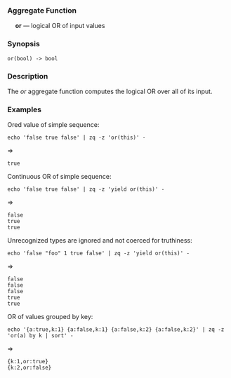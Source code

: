 ### Aggregate Function

&emsp; **or** &mdash; logical OR of input values

### Synopsis
```
or(bool) -> bool
```

### Description

The _or_ aggregate function computes the logical OR over all of its input.

### Examples

Ored value of simple sequence:
```mdtest-command
echo 'false true false' | zq -z 'or(this)' -
```
=>
```mdtest-output
true
```

Continuous OR of simple sequence:
```mdtest-command
echo 'false true false' | zq -z 'yield or(this)' -
```
=>
```mdtest-output
false
true
true
```

Unrecognized types are ignored and not coerced for truthiness:
```mdtest-command
echo 'false "foo" 1 true false' | zq -z 'yield or(this)' -
```
=>
```mdtest-output
false
false
false
true
true
```

OR of values grouped by key:
```mdtest-command
echo '{a:true,k:1} {a:false,k:1} {a:false,k:2} {a:false,k:2}' | zq -z 'or(a) by k | sort' -
```
=>
```mdtest-output
{k:1,or:true}
{k:2,or:false}
```
